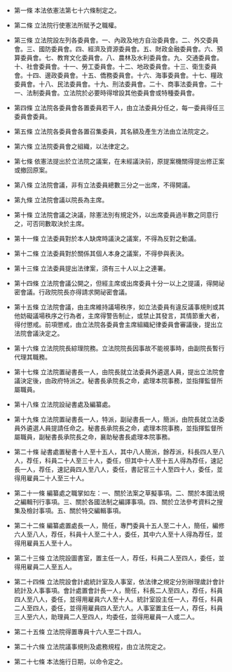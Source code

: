 * 第一條 本法依憲法第七十六條制定之。

* 第二條 立法院行使憲法所賦予之職權。

* 第三條 立法院設左列各委員會。一、內政及地方自治委員會。二、外交委員會。三、國防委員會。四、經濟及資源委員會。五、財政金融委員會。六、預算委員會。七、教育文化委員會。八、農林及水利委員會。九、交通委員會。十、社會委員會。十一、勞工委員會。十二、地政委員會。十三、衛生委員會。十四、邊政委員會。十五、僑務委員會。十六、海事委員會。十七、糧政委員會。十八、民法委員會。十九、刑法委員會。二十、商事法委員會。二十一、法制委員會。立法院於必要時得增設其他委員會或特種委員會。

* 第四條 立法院各委員會各置委員若干人，由立法委員分任之，每一委員得任三委員會委員。

* 第五條 立法院各委員會各置召集委員，其名額及產生方法由立法院定之。

* 第六條 立法院委員會之組織，以法律定之。

* 第七條 依憲法提出於立法院之議案，在未經議決前，原提案機關得提出修正案或撤回原案。

* 第八條 立法院會議，非有立法委員總數三分之一出席，不得開議。

* 第九條 立法院會議以院長為主席。

* 第十條 立法院會議之決議，除憲法別有規定外，以出席委員過半數之同意行之，可否同數取決於主席。

* 第十一條 立法委員對於本人缺席時議決之議案，不得為反對之動議。

* 第十二條 立法委員對於關係其個人本身之議案，不得參與表決。

* 第十三條 立法委員提出法律案，須有三十人以上之連署。

* 第十四條 立法院會議公開之，但經主席或出席委員十分一以上之提議，得開祕密會議。行政院院長亦得請求開祕密會議。

* 第十五條 立法院會議，由主席維持議場秩序，如立法委員有違反議事規則或其他妨礙議場秩序之行為者，主席得警告制止，或禁止其發言，其情節重大者，得付懲戒。前項懲戒，由立法院各委員會主席組織紀律委員會審議後，提出立法院會議決定之。

* 第十六條 立法院院長綜理院務。立法院院長因事故不能視事時，由副院長暫行代理其職務。

* 第十七條 立法院置祕書長一人，由院長就立法委員外遴選人員，提出立法院會議決定後，由政府特派之。秘書長承院長之命，處理本院事務，並指揮監督所屬職員。

* 第十八條 立法院設祕書處及編纂處。

* 第十九條 立法院置祕書長一人，特派，副祕書長一人，簡派，由院長就立法委員外遴選人員提請任命之。秘書長承院長之命，處理本院事務，並指揮監督所屬職員，副秘書長承院長之命，襄助秘書長處理本院事務。

* 第二十條 祕書處置秘書十人至十五人，其中八人簡派，餘荐派，科長四人至八人，荐任，科員二十人至三十人，委任，但其中十人至十五人得為荐任，速記長一人，荐任，速記員四人至八人，委任，書記官三十人至四十人，委任，並得用雇員二十人至三十人。

* 第二十一條 編纂處之職掌如左：一、關於法案之草擬事項。二、關於本國法規之編輯刊行事項。三、關於各國法制之編譯事項。四、關於立法參考資料之搜集及檢討事項。五、關於特交編輯事項。

* 第二十二條 編纂處置處長一人，簡任，專門委員十五人至二十人，簡任，編修六人至八人，荐任，科員十人至二十人，委任，其中六人至十人得為荐任，並得用雇員五人至十人。

* 第二十三條 立法院設圖書室，置主任一人，荐任，科員二人至四人，委任，並得用雇員二人至五人。

* 第二十四條 立法院設會計處統計室及人事室，依法律之規定分別辦理歲計會計統計及人事事項。會計處置會計長一人，簡任，科長二人至四人，荐任，科員四人至八人，委任，並得用雇員六人至十人。統計室設主任一人，荐任，科員二人至四人，委任，並得用雇員四人至六人。人事室置主任一人，荐任，科員三人至六人，助理員二人至四人，均委任，並得用雇員一人或二人。

* 第二十五條 立法院得置專員十六人至二十四人。

* 第二十六條 立法院議事規則及處務規程，由立法院定之。

* 第二十七條 本法施行日期，以命令定之。

